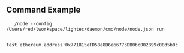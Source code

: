 ## Command Example

      ./node --config /Users/red/lworkspace/lightec/daemon/cmd/node/node.json run


    test ethereum address:0x771815eFD58e8D6e66773DB0bc002899c00d5b0c

    
    




